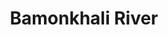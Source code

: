 ---
title: "Bamonkhali River"
title_bn: "বামনখালী নদী"
description: "It emerges from Narail Sadar upazila and Shalikha that ends by meeting with Naboganga river."
---